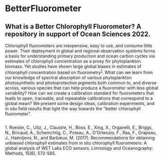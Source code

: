 # BetterFluorometer
## What is a Better Chlorophyll Fluorometer?  A repository in support of Ocean Sciences 2022.


Chlorophyll fluorometers are inexpensive, easy to use, and consume little power. Their deployment in global and regional observation systems forms a basis for understanding primary production and ocean carbon cycles via estimates of chlorophyll concentration as a proxy for phytoplankton biomass. Yet studies have shown large global biases in estimates of chlorophyll concentration based on fluorometry<sup>[1](#roesler2017)</sup>. What can we learn from our knowledge of spectral absorption of various phytoplankton photosynthetic and photoprotective pigments both common to, and diverse across, various species that can help produce a fluorometer with less global variability? How can we create a calibration standard for fluorometers that leads to open, traceable, and repeatable calibrations that correspond to a global mean? We present some design ideas, calibration experiments, and in situ field results that light the way towards the "better chlorophyll fluorometer".

<img ref="Chl470-440.png"/>

<a name="roesler2017">1</a>. Roesler, C., Uitz, J., Claustre, H., Boss, E., Xing, X., Organelli, E., Briggs, N., Bricaud, A., Schemchtig, C., Poteau, A., D'Ortenzio, F., Ras, F., Drapeau, J., Haëntjens, N., and Barbieux, M. (2017). Recommendations for obtaining unbiased chlorophyll estimates from in situ chlorophyll fluorometers: A global analysis of WET Labs ECO sensors. Limnology and Oceanography: Methods, 15(6), 572-585.
